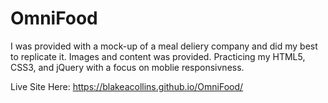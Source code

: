 # OmniFood

I was provided with a mock-up of a meal deliery company and did my best to replicate it. Images and content was provided. Practicing my HTML5, CSS3, and jQuery with a focus on moblie responsivness.  


Live Site Here: https://blakeacollins.github.io/OmniFood/


